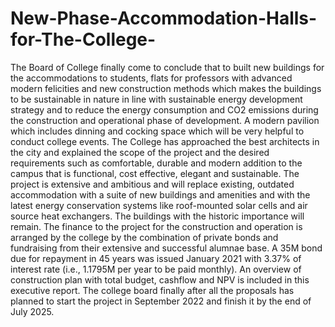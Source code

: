 # New-Phase-Accommodation-Halls-for-The-College-
The Board of College finally come to conclude that to built new buildings for the accommodations to students, flats for professors with advanced modern felicities and new construction methods which makes the buildings to be sustainable in nature in line with sustainable energy development strategy and to reduce the energy consumption and CO2 emissions during the construction and operational phase of development. A modern pavilion which includes dinning and cocking space which will be very helpful to conduct college events. The College has approached the best architects in the city and explained the scope of the project and the desired requirements such as comfortable, durable and modern addition to the campus that is functional, cost effective, elegant and sustainable. The project is extensive and ambitious and will replace existing, outdated accommodation with a suite of new buildings and amenities and with the latest energy conservation systems like roof-mounted solar cells and air source heat exchangers. The buildings with the historic importance will remain. The finance to the project for the construction and operation is arranged by the college by the combination of private bonds and fundraising from their extensive and successful alumnae base. A 35M bond due for repayment in 45 years was issued January 2021 with 3.37% of interest rate (i.e., 1.1795M per year to be paid monthly). An overview of construction plan with total budget, cashflow and NPV is included in this executive report. The college board finally after all the proposals has planned to start the project in September 2022 and finish it by the end of July 2025.
